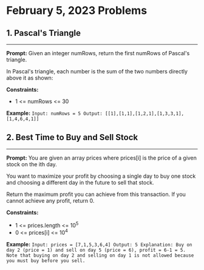 # February 5, 2023  Problems

## 1. Pascal's Triangle

---
**Prompt:** Given an integer numRows, return the first numRows of Pascal's triangle.

In Pascal's triangle, each number is the sum of the two numbers directly above it as shown:

**Constraints:**
- 1 <= numRows <= 30

**Example:**
`Input: numRows = 5
Output: [[1],[1,1],[1,2,1],[1,3,3,1],[1,4,6,4,1]]`

## 2. Best Time to Buy and Sell Stock

---
**Prompt:** You are given an array prices where prices[i] is the price of a given stock on the ith day.

You want to maximize your profit by choosing a single day to buy one stock and choosing a different day in the future to sell that stock.

Return the maximum profit you can achieve from this transaction. If you cannot achieve any profit, return 0.

**Constraints:**
- 1 <= prices.length <= 10<sup>5</sup> 
- 0 <= prices[i] <= 10<sup>4</sup>

**Example:**
`Input: prices = [7,1,5,3,6,4]
Output: 5
Explanation: Buy on day 2 (price = 1) and sell on day 5 (price = 6), profit = 6-1 = 5.
Note that buying on day 2 and selling on day 1 is not allowed because you must buy before you sell.`
